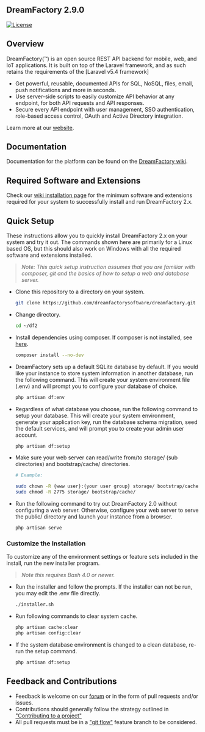 ## DreamFactory 2.9.0

[![License](https://poser.pugx.org/dreamfactory/dreamfactory/license.svg)](http://www.apache.org/licenses/LICENSE-2.0)

## Overview

DreamFactory(™) is an open source REST API backend for mobile, web, and IoT applications. 
It is built on top of the Laravel framework, and as such retains the requirements of the [Laravel v5.4 framework]

* Get powerful, reusable, documented APIs for SQL, NoSQL, files, email, push notifications and more in seconds.
* Use server-side scripts to easily customize API behavior at any endpoint, for both API requests and API responses.
* Secure every API endpoint with user management, SSO authentication, role-based access control, OAuth and Active Directory integration.

Learn more at our [website](https://www.dreamfactory.com).

## Documentation

Documentation for the platform can be found on the [DreamFactory wiki](http://wiki.dreamfactory.com).

## Required Software and Extensions

Check our [wiki installation page](http://wiki.dreamfactory.com/DreamFactory/Installation) for the minimum 
software and extensions required for your system to successfully install and run DreamFactory 2.x.

## Quick Setup

These instructions allow you to quickly install DreamFactory 2.x on your system and try it out. 
The commands shown here are primarily for a Linux based OS, 
but this should also work on Windows with all the required software and extensions installed.

> _Note: This quick setup instruction assumes that you are familiar with composer, git and the basics of how to setup a web and database server._


 * Clone this repository to a directory on your system.

    ```sh
    git clone https://github.com/dreamfactorysoftware/dreamfactory.git ~/df2
    ```

 * Change directory.

    ```sh
    cd ~/df2
    ```

 * Install dependencies using composer. If composer is not installed, see [here](https://getcomposer.org/download/).

    ```sh
    composer install --no-dev
    ```

 * DreamFactory sets up a default SQLite database by default. If you would like your instance to store system 
 information in another database, run the following command. This will create your system environment file (.env) 
 and will prompt you to configure your database of choice.

    ```sh
    php artisan df:env
    ```

 * Regardless of what database you choose, run the following command to setup your database. 
 This will create your system environment, generate your application key, run the database schema migration, 
 seed the default services, and will prompt you to create your admin user account.

    ```sh
    php artisan df:setup
    ```

 * Make sure your web server can read/write from/to storage/ (sub directories) and bootstrap/cache/ directories.

    ```sh
    # Example:
    
    sudo chown -R {www user}:{your user group} storage/ bootstrap/cache/
    sudo chmod -R 2775 storage/ bootstrap/cache/
    ```

 * Run the following command to try out DreamFactory 2.0 without configuring a web server. 
 Otherwise, configure your web server to serve the public/ directory and launch your instance from a browser.

    ```sh
    php artisan serve
    ```

### Customize the Installation

To customize any of the environment settings or feature sets included in the install, run the new installer program.

> _Note this requires Bash 4.0 or newer._

 * Run the installer and follow the prompts. If the installer can not be run, you may edit the .env file directly.

    ```sh
    ./installer.sh
    ```
    
 * Run following commands to clear system cache.

    ```sh
    php artisan cache:clear
    php artisan config:clear
    ```

 * If the system database environment is changed to a clean database, re-run the setup command.

    ```sh
    php artisan df:setup
    ```
    

## Feedback and Contributions

* Feedback is welcome on our [forum](http://community.dreamfactory.com/) or in the form of pull requests and/or issues.
* Contributions should generally follow the strategy outlined in ["Contributing to a project"](http://help.github.com/articles/fork-a-repo#contributing-to-a-project)
* All pull requests must be in a ["git flow"](http://github.com/nvie/gitflow) feature branch to be considered.
